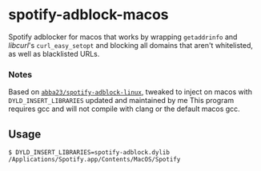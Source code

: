 # spotify-adblock-macos
Spotify adblocker for macos that works by wrapping `getaddrinfo` and *libcurl*'s `curl_easy_setopt` and blocking all domains that aren't whitelisted, as well as blacklisted URLs.

### Notes
Based on [`abba23/spotify-adblock-linux`](https://github.com/abba23/spotify-adblock-linux.git),
tweaked to inject on macos with `DYLD_INSERT_LIBRARIES`
updated and maintained by me 
This program requires gcc and will not compile with clang or the default macos gcc.

## Usage
    $ DYLD_INSERT_LIBRARIES=spotify-adblock.dylib /Applications/Spotify.app/Contents/MacOS/Spotify
